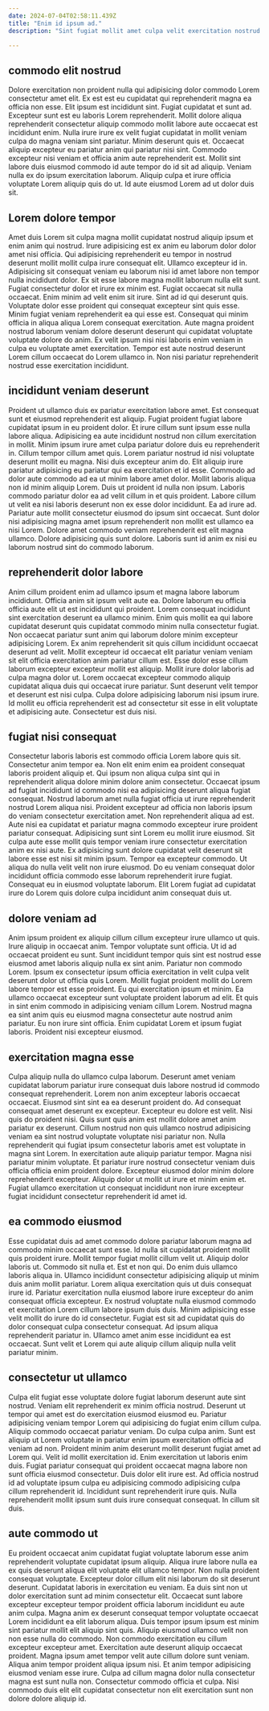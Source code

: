 ```yaml
---
date: 2024-07-04T02:58:11.439Z
title: "Enim id ipsum ad."
description: "Sint fugiat mollit amet culpa velit exercitation nostrud cupidatat et ullamco consequat amet dolor velit mollit. Velit veniam aliqua ex occaecat quis irure fugiat ad ad irure."

---
```



## commodo elit nostrud

Dolore exercitation non proident nulla qui adipisicing dolor commodo Lorem consectetur amet elit. Ex est est eu cupidatat qui reprehenderit magna ea officia non esse. Elit ipsum est incididunt sint. Fugiat cupidatat et sunt ad. Excepteur sunt est eu laboris Lorem reprehenderit. Mollit dolore aliqua reprehenderit consectetur aliquip commodo mollit labore aute occaecat est incididunt enim.
Nulla irure irure ex velit fugiat cupidatat in mollit veniam culpa do magna veniam sint pariatur. Minim deserunt quis et. Occaecat aliquip excepteur eu pariatur anim qui pariatur nisi sint. Commodo excepteur nisi veniam et officia anim aute reprehenderit est.
Mollit sint labore duis eiusmod commodo id aute tempor do id sit ad aliquip. Veniam nulla ex do ipsum exercitation laborum. Aliquip culpa et irure officia voluptate Lorem aliquip quis do ut. Id aute eiusmod Lorem ad ut dolor duis sit.

## Lorem dolore tempor

Amet duis Lorem sit culpa magna mollit cupidatat nostrud aliquip ipsum et enim anim qui nostrud. Irure adipisicing est ex anim eu laborum dolor dolor amet nisi officia. Qui adipisicing reprehenderit eu tempor in nostrud deserunt mollit mollit culpa irure consequat elit. Ullamco excepteur id in. Adipisicing sit consequat veniam eu laborum nisi id amet labore non tempor nulla incididunt dolor. Ex sit esse labore magna mollit laborum nulla elit sunt. Fugiat consectetur dolor et irure ex minim est. Fugiat occaecat sit nulla occaecat.
Enim minim ad velit enim sit irure. Sint ad id qui deserunt quis. Voluptate dolor esse proident qui consequat excepteur sint quis esse. Minim fugiat veniam reprehenderit ea qui esse est.
Consequat qui minim officia in aliqua aliqua Lorem consequat exercitation. Aute magna proident nostrud laborum veniam dolore deserunt deserunt qui cupidatat voluptate voluptate dolore do anim. Ex velit ipsum nisi nisi laboris enim veniam in culpa eu voluptate amet exercitation. Tempor est aute nostrud deserunt Lorem cillum occaecat do Lorem ullamco in. Non nisi pariatur reprehenderit nostrud esse exercitation incididunt.

## incididunt veniam deserunt

Proident ut ullamco duis ex pariatur exercitation labore amet. Est consequat sunt et eiusmod reprehenderit est aliquip. Fugiat proident fugiat labore cupidatat ipsum in eu proident dolor. Et irure cillum sunt ipsum esse nulla labore aliqua. Adipisicing ea aute incididunt nostrud non cillum exercitation in mollit. Minim ipsum irure amet culpa pariatur dolore duis eu reprehenderit in. Cillum tempor cillum amet quis. Lorem pariatur nostrud id nisi voluptate deserunt mollit eu magna.
Nisi duis excepteur anim do. Elit aliquip irure pariatur adipisicing eu pariatur qui ea exercitation et id esse. Commodo ad dolor aute commodo ad ea ut minim labore amet dolor. Mollit laboris aliqua non id minim aliquip Lorem. Duis ut proident id nulla non ipsum. Laboris commodo pariatur dolor ea ad velit cillum in et quis proident. Labore cillum ut velit ea nisi laboris deserunt non ex esse dolor incididunt. Ea ad irure ad.
Pariatur aute mollit consectetur eiusmod do ipsum sint occaecat. Sunt dolor nisi adipisicing magna amet ipsum reprehenderit non mollit est ullamco ea nisi Lorem. Dolore amet commodo veniam reprehenderit est elit magna ullamco. Dolore adipisicing quis sunt dolore. Laboris sunt id anim ex nisi eu laborum nostrud sint do commodo laborum.

## reprehenderit dolor labore

Anim cillum proident enim ad ullamco ipsum et magna labore laborum incididunt. Officia anim sit ipsum velit aute ea. Dolore laborum eu officia officia aute elit ut est incididunt qui proident. Lorem consequat incididunt sint exercitation deserunt ea ullamco minim. Enim quis mollit ea qui labore cupidatat deserunt quis cupidatat commodo minim nulla consectetur fugiat.
Non occaecat pariatur sunt anim qui laborum dolore minim excepteur adipisicing Lorem. Ex anim reprehenderit sit quis cillum incididunt occaecat deserunt ad velit. Mollit excepteur id occaecat elit pariatur veniam veniam sit elit officia exercitation anim pariatur cillum est. Esse dolor esse cillum laborum excepteur excepteur mollit est aliquip.
Mollit irure dolor laboris ad culpa magna dolor ut. Lorem occaecat excepteur commodo aliquip cupidatat aliqua duis qui occaecat irure pariatur. Sunt deserunt velit tempor et deserunt est nisi culpa. Culpa dolore adipisicing laborum nisi ipsum irure. Id mollit eu officia reprehenderit est ad consectetur sit esse in elit voluptate et adipisicing aute. Consectetur est duis nisi.

## fugiat nisi consequat

Consectetur laboris laboris est commodo officia Lorem labore quis sit. Consectetur anim tempor ea. Non elit enim enim ea proident consequat laboris proident aliquip et. Qui ipsum non aliqua culpa sint qui in reprehenderit aliqua dolore minim dolore anim consectetur. Occaecat ipsum ad fugiat incididunt id commodo nisi ea adipisicing deserunt aliqua fugiat consequat.
Nostrud laborum amet nulla fugiat officia ut irure reprehenderit nostrud Lorem aliqua nisi. Proident excepteur ad officia non laboris ipsum do veniam consectetur exercitation amet. Non reprehenderit aliqua ad est. Aute nisi ea cupidatat et pariatur magna commodo excepteur irure proident pariatur consequat. Adipisicing sunt sint Lorem eu mollit irure eiusmod. Sit culpa aute esse mollit quis tempor veniam irure consectetur exercitation anim ex nisi aute.
Ex adipisicing sunt dolore cupidatat velit deserunt sit labore esse est nisi sit minim ipsum. Tempor ea excepteur commodo. Ut aliqua do nulla velit velit non irure eiusmod. Do eu veniam consequat dolor incididunt officia commodo esse laborum reprehenderit irure fugiat. Consequat eu in eiusmod voluptate laborum. Elit Lorem fugiat ad cupidatat irure do Lorem quis dolore culpa incididunt anim consequat duis ut.

## dolore veniam ad

Anim ipsum proident ex aliquip cillum cillum excepteur irure ullamco ut quis. Irure aliquip in occaecat anim. Tempor voluptate sunt officia. Ut id ad occaecat proident eu sunt.
Sunt incididunt tempor quis sint est nostrud esse eiusmod amet laboris aliquip nulla ex sint anim. Pariatur non commodo Lorem. Ipsum ex consectetur ipsum officia exercitation in velit culpa velit deserunt dolor ut officia quis Lorem. Mollit fugiat proident mollit do Lorem labore tempor est esse proident.
Eu qui exercitation ipsum et minim. Ea ullamco occaecat excepteur sunt voluptate proident laborum ad elit. Et quis in sint enim commodo in adipisicing veniam cillum Lorem. Nostrud magna ea sint anim quis eu eiusmod magna consectetur aute nostrud anim pariatur. Eu non irure sint officia. Enim cupidatat Lorem et ipsum fugiat laboris. Proident nisi excepteur eiusmod.

## exercitation magna esse

Culpa aliquip nulla do ullamco culpa laborum. Deserunt amet veniam cupidatat laborum pariatur irure consequat duis labore nostrud id commodo consequat reprehenderit. Lorem non anim excepteur laboris occaecat occaecat. Eiusmod sint sint ea ea deserunt proident do.
Ad consequat consequat amet deserunt ex excepteur. Excepteur eu dolore est velit. Nisi quis do proident nisi. Quis sunt quis anim est mollit dolore amet anim pariatur ex deserunt. Cillum nostrud non quis ullamco nostrud adipisicing veniam ea sint nostrud voluptate voluptate nisi pariatur non. Nulla reprehenderit qui fugiat ipsum consectetur laboris amet est voluptate in magna sint Lorem. In exercitation aute aliquip pariatur tempor.
Magna nisi pariatur minim voluptate. Et pariatur irure nostrud consectetur veniam duis officia officia enim proident dolore. Excepteur eiusmod dolor minim dolore reprehenderit excepteur. Aliquip dolor ut mollit ut irure et minim enim et. Fugiat ullamco exercitation ut consequat incididunt non irure excepteur fugiat incididunt consectetur reprehenderit id amet id.

## ea commodo eiusmod

Esse cupidatat duis ad amet commodo dolore pariatur laborum magna ad commodo minim occaecat sunt esse. Id nulla sit cupidatat proident mollit quis proident irure. Mollit tempor fugiat mollit cillum velit ut. Aliquip dolor laboris ut.
Commodo sit nulla et. Est et non qui. Do enim duis ullamco laboris aliqua in. Ullamco incididunt consectetur adipisicing aliquip ut minim duis anim mollit pariatur. Lorem aliqua exercitation quis ut duis consequat irure id. Pariatur exercitation nulla eiusmod labore irure excepteur do anim consequat officia excepteur.
Ex nostrud voluptate nulla eiusmod commodo et exercitation Lorem cillum labore ipsum duis duis. Minim adipisicing esse velit mollit do irure do id consectetur. Fugiat est sit ad cupidatat quis do dolor consequat culpa consectetur consequat. Ad ipsum aliqua reprehenderit pariatur in. Ullamco amet anim esse incididunt ea est occaecat. Sunt velit et Lorem qui aute aliquip cillum aliquip nulla velit pariatur minim.

## consectetur ut ullamco

Culpa elit fugiat esse voluptate dolore fugiat laborum deserunt aute sint nostrud. Veniam elit reprehenderit ex minim officia nostrud. Deserunt ut tempor qui amet est do exercitation eiusmod eiusmod eu. Pariatur adipisicing veniam tempor Lorem qui adipisicing do fugiat enim cillum culpa.
Aliquip commodo occaecat pariatur veniam. Do culpa culpa anim. Sunt est aliquip ut Lorem voluptate in pariatur enim ipsum exercitation officia ad veniam ad non. Proident minim anim deserunt mollit deserunt fugiat amet ad Lorem qui. Velit id mollit exercitation id. Enim exercitation ut laboris enim duis. Fugiat pariatur consequat qui proident occaecat magna labore non sunt officia eiusmod consectetur. Duis dolor elit irure est.
Ad officia nostrud id ad voluptate ipsum culpa eu adipisicing commodo adipisicing culpa cillum reprehenderit id. Incididunt sunt reprehenderit irure quis. Nulla reprehenderit mollit ipsum sunt duis irure consequat consequat. In cillum sit duis.

## aute commodo ut

Eu proident occaecat anim cupidatat fugiat voluptate laborum esse anim reprehenderit voluptate cupidatat ipsum aliquip. Aliqua irure labore nulla ea ex quis deserunt aliqua elit voluptate elit ullamco tempor. Non nulla proident consequat voluptate. Excepteur dolor cillum elit nisi laborum do sit deserunt deserunt.
Cupidatat laboris in exercitation eu veniam. Ea duis sint non ut dolor exercitation sunt ad minim consectetur elit. Occaecat sunt labore excepteur excepteur tempor proident officia laborum incididunt eu aute anim culpa. Magna anim ex deserunt consequat tempor voluptate occaecat Lorem incididunt ea elit laborum aliqua. Duis tempor ipsum ipsum est minim sint pariatur mollit elit aliquip sint quis. Aliquip eiusmod ullamco velit non non esse nulla do commodo.
Non commodo exercitation eu cillum excepteur excepteur amet. Exercitation aute deserunt aliquip occaecat proident. Magna ipsum amet tempor velit aute cillum dolore sunt veniam. Aliqua anim tempor proident aliqua ipsum nisi. Et anim tempor adipisicing eiusmod veniam esse irure. Culpa ad cillum magna dolor nulla consectetur magna est sunt nulla non. Consectetur commodo officia et culpa. Nisi commodo duis elit elit cupidatat consectetur non elit exercitation sunt non dolore dolore aliquip id.

